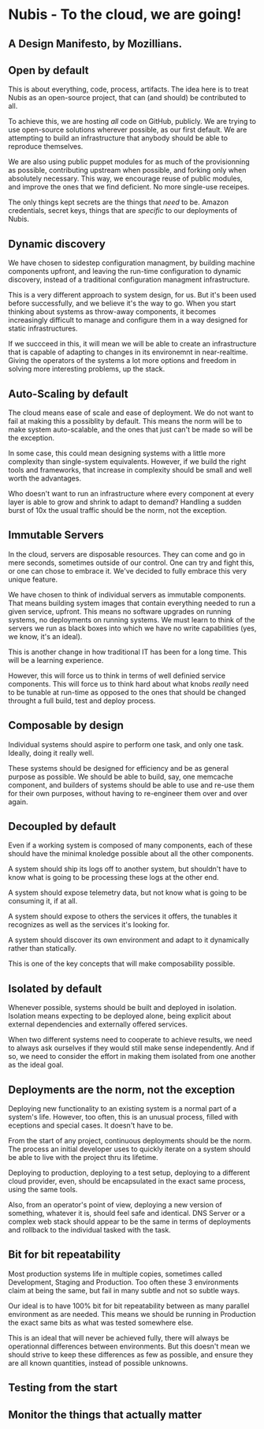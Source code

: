 # Nubis - To the cloud, we are going!

## A Design Manifesto, by Mozillians.

## Open by default

This is about everything, code, process, artifacts. The idea here is to treat Nubis as an open-source project, that can (and should) be contributed to all.

To achieve this, we are hosting *all* code on GitHub, publicly. We are trying to use open-source solutions wherever possible, as our first default. We are attempting to build an infrastructure that anybody should be able to reproduce themselves.

We are also using public puppet modules for as much of the provisionning as possible, contributing upstream when possible, and forking only when absolutely necessary. This way, we encourage reuse of public modules, and improve the ones that we find deficient. No more single-use receipes.

The only things kept secrets are the things that *need* to be. Amazon credentials, secret keys, things that are *specific* to our deployments of Nubis.

## Dynamic discovery

We have chosen to sidestep configuration managment, by building machine components upfront, and leaving the run-time configuration to dynamic discovery, instead of a traditional configuration managment infrastructure.

This is a very different approach to system design, for us. But it's been used before successfully, and we believe it's the way to go. When you start thinking about systems as throw-away components, it becomes increasingly difficult to manage and configure them in a way designed for static infrastructures.

If we succceed in this, it will mean we will be able to create an infrastructure that is capable of adapting to changes in its environemnt in near-realtime. Giving the operators of the systems a lot more options and freedom in solving more interesting problems, up the stack.

## Auto-Scaling by default

The cloud means ease of scale and ease of deployment. We do not want to fail at making this a possiblity by default. This means the norm will be to make system auto-scalable, and the ones that just can't be made so will be the exception.

In some case, this could mean designing systems with a little more complexity than single-system equivalents. However, if we build the right tools and frameworks, that increase in complexity should be small and well worth the advantages.

Who doesn't want to run an infrastructure where every component at every layer is able to grow and shrink to adapt to demand? Handling a sudden burst of 10x the usual traffic should be the norm, not the exception.

## Immutable Servers

In the cloud, servers are disposable resources. They can come and go in mere seconds, sometimes outside of our control. One can try and fight this, or one can chose to embrace it. We've decided to fully embrace this very unique feature.

We have chosen to think of individual servers as immutable components. That means building system images that contain everything needed to run a given service, upfront. This means no software upgrades on running systems, no deployments on running systems. We must learn to think of the servers we run as black boxes into which we have no write capabilities (yes, we know, it's an ideal).

This is another change in how traditional IT has been for a long time. This will be a learning experience.

However, this will force us to think in terms of well definied service components. This will force us to think hard about what knobs *really* need to be tunable at run-time as opposed to the ones that should be changed throught a full build, test and deploy process.

## Composable by design

Individual systems should aspire to perform one task, and only one task. Ideally, doing it really well.

These systems should be designed for efficiency and be as general purpose as possible. We should be able to build, say, one memcache component, and builders of systems should be able to use and re-use them for their own purposes, without having to re-engineer them over and over again.

## Decoupled by default

Even if a working system is composed of many components, each of these should have the minimal knoledge possible about all the other components.

A system should ship its logs off to another system, but shouldn't have to know what is going to be processing these logs at the other end.

A system should expose telemetry data, but not know what is going to be consuming it, if at all.

A system should expose to others the services it offers, the tunables it recognizes as well as the services it's looking for.

A system should discover its own environment and adapt to it dynamically rather than statically.

This is one of the key concepts that will make composability possible.

## Isolated by default

Whenever possible, systems should be built and deployed in isolation. Isolation means expecting to be deployed alone, being explicit about external dependencies and externally offered services.

When two different systems need to cooperate to achieve results, we need to always ask ourselves if they would still make sense independently. And if so,
we need to consider the effort in making them isolated from one another as the ideal goal.

## Deployments are the norm, not the exception

Deploying new functionality to an existing system is a normal part of a system's life. However, too often, this is an unusual process, filled with eceptions and special cases. It doesn't have to be.

From the start of any project, continuous deployments should be the norm. The process an initial developer uses to quickly iterate on a system should be able to live with the project thru its lifetime.

Deploying to production, deploying to a test setup, deploying to a different cloud provider, even, should be encapsulated in the exact same process, using the same tools.

Also, from an operator's point of view, deploying a new version of something, whatever it is, should feel safe and identical. DNS Server or a complex web stack should appear to be the same in terms of deployments and rollback to the individual tasked with the task.

## Bit for bit repeatability

Most production systems life in multiple copies, sometimes called Development, Staging and Production. Too often these 3 environments claim at being the same, but fail in many subtle and not so subtle ways.

Our ideal is to have 100% bit for bit repeatability between as many parallel environment as are needed. This means we should be running in Production the exact same bits as what was tested somewhere else.

This is an ideal that will never be achieved fully, there will always be operationnal differences between environments. But this doesn't mean we should strive to keep these differences as few as possible, and ensure they are all known quantities, instead of possible unknowns.

## Testing from the start

## Monitor the things that actually matter


